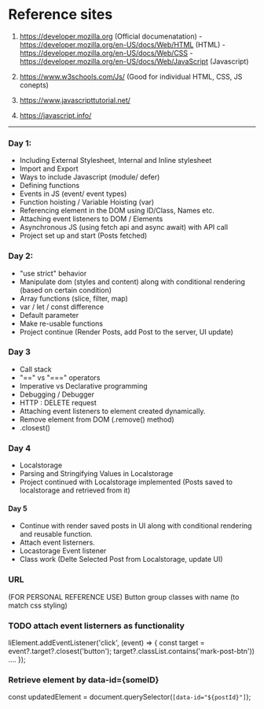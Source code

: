 # Reference sites
1. https://developer.mozilla.org   (Official documenatation)
        - https://developer.mozilla.org/en-US/docs/Web/HTML (HTML)
        - https://developer.mozilla.org/en-US/docs/Web/CSS
        - https://developer.mozilla.org/en-US/docs/Web/JavaScript (Javascript)

2. https://www.w3schools.com/Js/ (Good for individual HTML, CSS, JS conepts)
3. https://www.javascripttutorial.net/
4. https://javascript.info/

________________________________________________________________________________________________________________________________________________________________________________________________________________________________________

### Day 1: 
- Including External Stylesheet, Internal and Inline stylesheet
- Import and Export
- Ways to include Javascript (module/ defer)
- Defining functions
- Events in JS (event/ event types)
- Function hoisting / Variable Hoisting (var)
- Referencing element in the DOM using ID/Class, Names etc.
- Attaching event listeners to DOM / Elements
- Asynchronous JS (using fetch api and async await) with API call
- Project set up and start (Posts fetched)

### Day 2:
- "use strict" behavior
- Manipulate dom (styles and content) along with conditional rendering (based on certain condition)
- Array functions (slice, filter, map)
- var / let / const difference
- Default parameter
- Make re-usable functions
- Project continue (Render Posts, add Post to the server, UI update)

### Day 3
- Call stack
- "==" vs "===" operators
- Imperative vs Declarative programming
- Debugging / Debugger
- HTTP : DELETE request
- Attaching event listeners to element created dynamically.
- Remove element from DOM (.remove() method)
- .closest() 

### Day 4
- Localstorage
- Parsing and Stringifying Values in Localstorage
- Project continued with Localstorage implemented (Posts saved to localstorage and retrieved from it)


#### Day 5
- Continue with render saved posts in UI along with conditional rendering and reusable function.
- Attach event listerners.
- Locastorage Event listener
- Class work (Delte Selected Post from Localstorage, update UI)

### URL 
(FOR PERSONAL REFERENCE USE)
Button group classes with name (to match css styling)

### TODO attach event listerners as functionality
liElement.addEventListener('click', (event) => {
        const target = event?.target?.closest('button'); 
        target?.classList.contains('mark-post-btn')) ....
});

### Retrieve element by data-id={someID}
const updatedElement = document.querySelector(`[data-id="${postId}"]`);